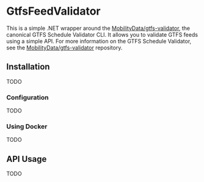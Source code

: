 # GtfsFeedValidator

This is a simple .NET wrapper around the [MobilityData/gtfs-validator](https://github.com/MobilityData/gtfs-validator?tab=readme-ov-file#using-the-command-line), the canonical GTFS Schedule Validator CLI. It allows you to validate GTFS feeds using a simple API. For more information on the GTFS Schedule Validator, see the [MobilityData/gtfs-validator](https://github.com/MobilityData/gtfs-validator) repository.

## Installation

TODO

### Configuration

TODO

### Using Docker

TODO

## API Usage

TODO

